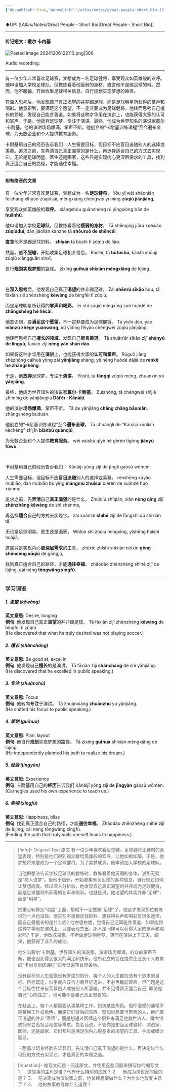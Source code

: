 ```yaml
---
{"dg-publish":true,"permalink":"/atlas/notes/great-people-short-bio-13-dale-carnegie/"}
---
```


⬆️UP: [[Atlas/Notes/Great People - Short Bio\|Great People - Short Bio]]

---
#### 传记短文：戴尔 卡内基

![Pasted image 20241206122110.png|300](/img/user/Atlas/Utilities/Images/Pasted%20image%2020241206122110.png)

Audio recording:

---

有一位少年非常喜欢足球赛，梦想成为一名足球健将，享受观众如英雄般的欢呼。他申请加入学校足球队，但教练看着他瘦弱的身材，直言他不是踢足球的料。然而，他不服输，开始收集足球相关信息，自行规划实现梦想的路径。

在深入思考后，他发现自己真正渴望的并非踢足球，而是足球明星所获得的掌声和喝彩。他意识到，要满足这个愿望，不一定非要成为足球健将。他转而思考自己擅长的领域，发现自己能言善道。如果将这种才华用在演讲上，也能获得大家的认可和掌声。于是，他放弃足球梦，专注于演讲。最终，他成为世界知名的演说家戴尔·卡耐基。他的演讲场场爆满，掌声不断。他创立的“卡耐基训练课程”至今遍布全球，为无数企业和个人提供教育服务。

卡耐基用自己的经历告诉我们：人生需要目标，但目标不应盲目追随别人的选择或羡慕。追求之前，先弄清自己真正渴望的是什么，再选择适合自己的方式去实现它。无论是足球明星、医生还是画家，这些只是实现内心更深层需求的工具，找到真正适合自己的路径，才能通往幸福。

---
#### 附有拼音的文章

有一位少年非常喜欢足球赛，梦想成为一名**足球健将**，
Yǒu yī wèi shàonián fēicháng xǐhuān zúqiúsài, mèngxiǎng chéngwéi yī míng **zúqiú jiànjiàng**, 

享受观众如英雄般的**欢呼**。
xiǎngshòu guānzhòng rú yīngxióng bān de **huānhū**. 

他申请加入学校**足球队**，但教练看着他**瘦弱的身材**，
Tā shēnqǐng jiārù xuéxiào **zúqiúduì**, dàn jiàoliàn kànzhe tā **shòuruò de shēncái**, 

**直言**他不是踢足球的料。
**zhíyán** tā bùshì tī zúqiú de liào. 

然而，他**不服输**，开始收集足球相关信息，
Rán’ér, tā **bùfúshū**, kāishǐ shōují zúqiú xiāngguān xìnxī, 

自行**规划实现梦想**的路径。
zìxíng **guīhuà shíxiàn mèngxiǎng** de lùjìng.

<br>

在**深入思考**后，他发现自己真正**渴望**的并非踢足球，
Zài **shēnrù sīkǎo** hòu, tā fāxiàn zìjǐ zhēnzhèng **kěwàng** de bìngfēi tī zúqiú, 

而是足球明星所获得的**掌声和喝彩**。
ér shì zúqiú míngxīng suǒ huòdé de **zhǎngshēng hé hècǎi**. 

他意识到，要**满足这个愿望**，不一定非要成为足球健将。
Tā yìshí dào, yào **mǎnzú zhège yuànwàng**, bù yīdìng fēiyào chéngwéi zúqiú jiànjiàng. 

他转而思考自己**擅长的领域**，发现自己**能言善道**。
Tā zhuǎn’ér sīkǎo zìjǐ **shànyú de lǐngyù**, fāxiàn zìjǐ **néng yán shàn dào**. 

如果将这种才华用在**演讲**上，也能获得大家的**认可和掌声**。
Rúguǒ jiāng zhèzhǒng cáihuá yòng zài **yǎnjiǎng** shàng, yě néng huòdé dàjiā de **rènkě hé zhǎngshēng**. 

于是，他**放弃**足球梦，专注于**演讲**。
Yúshì, tā **fàngqì** zúqiú mèng, zhuānxīn yú **yǎnjiǎng**.

最终，他成为世界知名的演说家**戴尔·卡耐基**。
Zuìzhōng, tā chéngwéi shìjiè zhīmíng de yǎnjiǎngjiā **Dài’ěr · Kǎnàijī**. 

他的演讲**场场爆满**，掌声不断。
Tā de yǎnjiǎng **chǎng chǎng bǎomǎn**, zhǎngshēng bùduàn. 

他创立的“卡耐基训练课程”至今**遍布全球**，
Tā chuànglì de “Kǎnàijī xùnliàn kèchéng” zhìjīn **biànbù quánqiú**, 

为无数企业和个人提供**教育服务**。
wèi wúshù qǐyè hé gèrén tígōng **jiàoyù fúwù**.

<br>

卡耐基用自己的经历告诉我们：
Kǎnàijī yòng zìjǐ de jīnglì gàosù wǒmen: 

人生需要目标，但目标不应**盲目追随**别人的选择或羡慕。
rénshēng xūyào mùbiāo, dàn mùbiāo bù yìng **mángmù zhuīsuí** biérén de xuǎnzé huò xiànmù. 

追求之前，先**弄清**自己**真正渴望**的是什么，
Zhuīqiú zhīqián, xiān **nòng qīng** zìjǐ **zhēnzhèng kěwàng** de shì shénme, 

再选择**适合**自己的方式去实现它。
zài xuǎnzé **shìhé** zìjǐ de fāngshì qù shíxiàn tā. 

无论是足球明星、医生还是画家，
Wúlùn shì zúqiú míngxīng, yīshēng háishì huàjiā, 

这些只是实现内心**更深层需求**的工具，
zhèxiē zhǐshì shíxiàn nèixīn **gèng shēncéng xūqiú** de gōngjù, 

找到真正适合自己的路径，才能**通往幸福**。
zhǎodào zhēnzhèng shìhé zìjǐ de lùjìng, cái néng **tōngwǎng xìngfú**.


---

### 学习词语

##### 1. **渴望 (kěwàng)**
**英文意思**: Desire, longing  
**例句**: 他发现自己真正**渴望**的并非踢足球。
Tā fāxiàn zìjǐ zhēnzhèng **kěwàng** de bìngfēi tī zúqiú.  
(He discovered that what he truly desired was not playing soccer.)

##### 2. **擅长 (shàncháng)**
**英文意思**: Be good at, excel in  
**例句**: 他发现自己**擅长**的是演讲。
Tā fāxiàn zìjǐ **shàncháng** de shì yǎnjiǎng.  
(He discovered that he excelled in public speaking.)

##### 3. **专注 (zhuānzhù)**
**英文意思**: Focus  
**例句**: 他转向**专注**于演讲。
Tā zhuǎnxiàng **zhuānzhù** yú yǎnjiǎng.  
(He shifted his focus to public speaking.)

##### 4. **规划 (guīhuà)**
**英文意思**: Plan, layout  
**例句**: 他自行**规划**实现梦想的路径。
Tā zìxíng **guīhuà** shíxiàn mèngxiǎng de lùjìng.  
(He independently planned his path to realize his dream.)

##### 5. **经验 (jīngyàn)**
**英文意思**: Experience  
**例句**: 卡耐基用自己的**经历**告诉我们
Kǎnàijī yòng zìjǐ de **jīngyàn** gàosù wǒmen.  
(Carnegies used his own experience to teach us.)

##### 6. **幸福 (xìngfú)**
**英文意思**: Happiness, bliss  
**例句**: 找到真正适合自己的路径，才能**通往幸福**。
Zhǎodào zhēnzhèng shìhé zìjǐ de lùjìng, cái néng tōngwǎng xìngfú.  
(Finding the path that truly suits oneself leads to happiness.)


---

> [!info]- Original Text 原文
> 有一位少年喜欢看足球赛，足球健将比赛时的勇猛表现，特别是他们得到观众献给英雄般的欢呼，让他如痴如醉。于是，他梦想将来要成为一个足球健将。为了美梦成真，他申请加入学校的足球队。
> 
> 当他把想法告诉学校足球队的教练时，教练看着他孱弱的身体，说那无疑是“痴人说梦”。但他不信邪，开始收集有关足球的各种信息，自行规划如何让梦想成真。经过深入分析后，他发现自己真正渴望的并非成为足球健将，而是足球健将所获得的名声和喝彩。也就是说，他渴望的其实并非“足球”，而是“明星”。
> 
> 把重点转移到“明星”上面，那就不一定要踢“足球”了。他这才发现那位教练说的一点也没错，他实在不是踢足球的料。想获得名声和喝彩有很多途径，而自己最擅长的是什么呢? 他左思右想，觉得自己还算能言善道，如果能将这种才华用在演讲上，只要表现杰出，那不是同样可以获得大家的掌声和喝彩吗? 于是，他改弦易辙，不再做足球明星梦，转而在演讲上下工夫。结果，他获得了非凡的成功。
> 
> 他名叫戴尔'卡耐基，世界知名的演说家，演讲场场爆满，听众的掌声不断，他也因此得到很大的满足和快乐。他所创立的旨在提供企业及个人教育的“卡耐基训练课程”如今已遍布世界各地。
> 
> 没有目标的人生就像没有罗盘的航行，每个人的人生都应该有个追求的目标。目标既定，似乎就应该奋力朝目标迈进，不必再瞻前顾后。但问题是这个目标往往来自羡慕别人或被别人所灌输，并不见得真正适合自己; 即使是自己“心向往之”，也可能不是自己真正想要的。
> 
> 在社会上，每个人都需要从事某种工作，扮演某些角色。但你渴望的通常不是某种工作或角色，而是它们背后的东西。譬如说想要当医师的人，他们真正渴望的并非“医师”，而是想通过医师这个职业来满足他救世济人、赚大钱或拥有尝高社会地位等需求。换名话说，不管你是想当足球健将、演说家、医师，还是画家，它们都只是满足你内心更基本的渴望的工具、手段或媒介而已。
> 
> 卡耐基以切身经验告诉我们，先认清自己真正渴望的是什么，再决定以什么可行的方式去实现它，才是真正的幸福之道。


> [!question]- 缩写文问题 - 阅读原文，并使用这些问题来撰写你的缩写文
> 1.     这故事的主角是谁？他有什么特别的成就？
> 2.     他成为演说家的目的是？
> 3.     在决定成为演说家之前，他曾经想要做什么？为什么他改变主意了？
> 4.     他的故事教导你什么道理？

